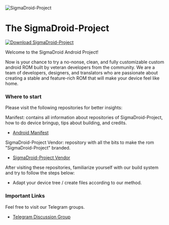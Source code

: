 ![SigmaDroid-Project](https://github.com/SigmaDroid-Project/.github/raw/main/profile/sigma_logo.png)

The SigmaDroid-Project
=============================

[![Download SigmaDroid-Project](https://github.com/SigmaDroid-Project/.github/raw/master/profile/download.png)](https://mega.nz/folder/29QXRCqT#9pO4ynX4_QD3L07ZHzUDwQ)

Welcome to the SigmaDroid Android Project!

Now is your chance to try a no-nonse, clean, and fully customizable custom android ROM built by veteran developers from the community. We are a team of developers, designers, and translators who are passionate about creating a stable and feature-rich ROM that will make your device feel like home.

### Where to start

Please visit the following repositories for better insights:

Manifest: contains all information about repositories of SigmaDroid-Project, how to do device bringup, tips about building, and credits.
- [Android Manifest](https://github.com/SigmaDroid-Project/manifest)

SigmaDroid-Project Vendor: repository with all the bits to make the rom "SigmaDroid-Project" branded.
- [SigmaDroid-Project Vendor](https://github.com/SigmaDroid-Project/vendor_lineage)

After visiting these repositories, familiarize yourself with our build system and try to follow the steps below:

- Adapt your device tree / create files according to our method.

### Important Links

Feel free to visit our Telegram groups.

- [Telegram Discussion Group](https://t.me/PantahRomsPixel7and7Pro)

<!--
- [Telegram Announcements Channel](https://t.me/riceDroidNews)
- [Telegram Discussion Group](https://t.me/riceDroidsupport)
-->
